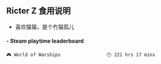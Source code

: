 ## Ricter Z 食用说明
- 喜欢猫猫，是个冇猫孤儿

<!-- steam-box start -->
#### - Steam playtime leaderboard
```text
🎮 World of Warships                 🕘 221 hrs 17 mins
```
<!-- Powered by https://github.com/YouEclipse/steam-box . -->
<!-- steam-box end -->
